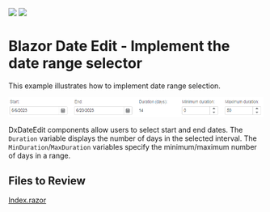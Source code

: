 <!-- default badges list -->
[![](https://img.shields.io/badge/Open_in_DevExpress_Support_Center-FF7200?style=flat-square&logo=DevExpress&logoColor=white)](https://supportcenter.devexpress.com/ticket/details/T809157)
[![](https://img.shields.io/badge/📖_How_to_use_DevExpress_Examples-e9f6fc?style=flat-square)](https://docs.devexpress.com/GeneralInformation/403183)
<!-- default badges end -->

# Blazor Date Edit - Implement the date range selector

This example illustrates how to implement date range selection.


![Date range selector](/result.png)

DxDateEdit components allow users to select start and end dates. The `Duration` variable displays the number of days in the selected interval. The `MinDuration`/`MaxDuration` variables specify the minimum/maximum number of days in a range.

## Files to Review

[Index.razor](./CS/DateRangePicker/Pages/Index.razor)
